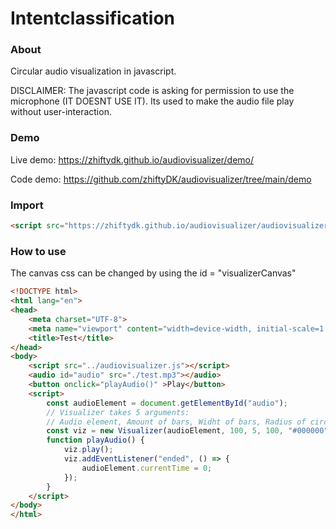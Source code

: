 # Intentclassification

### **About**
Circular audio visualization in javascript.

DISCLAIMER: The javascript code is asking for permission to use the microphone (IT DOESNT USE IT). Its used to make the audio file play without user-interaction.

### **Demo**
Live demo: https://zhiftydk.github.io/audiovisualizer/demo/

Code demo: https://github.com/zhiftyDK/audiovisualizer/tree/main/demo

### **Import**
```html
<script src="https://zhiftydk.github.io/audiovisualizer/audiovisualizer.js"></script>
```

### **How to use**
The canvas css can be changed by using the id = "visualizerCanvas"
```html
<!DOCTYPE html>
<html lang="en">
<head>
    <meta charset="UTF-8">
    <meta name="viewport" content="width=device-width, initial-scale=1.0">
    <title>Test</title>
</head>
<body>
    <script src="../audiovisualizer.js"></script>
    <audio id="audio" src="./test.mp3"></audio>
    <button onclick="playAudio()" >Play</button>
    <script>
        const audioElement = document.getElementById("audio");
        // Visualizer takes 5 arguments:
        // Audio element, Amount of bars, Widht of bars, Radius of circle, Color
        const viz = new Visualizer(audioElement, 100, 5, 100, "#000000");
        function playAudio() {
            viz.play();
            viz.addEventListener("ended", () => {
                audioElement.currentTime = 0;
            });
        }
    </script>
</body>
</html>
```
